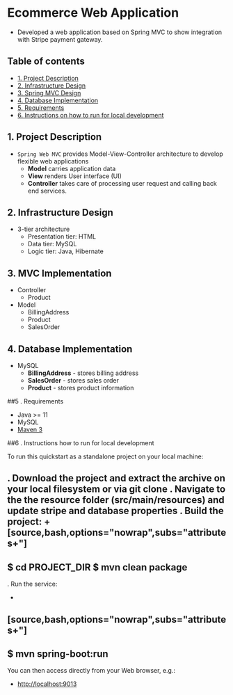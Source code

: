 # Ecommerce Web Application
- Developed a web application based on Spring MVC to show integration with Stripe payment gateway.

## Table of contents
* [1. Project Description]()
* [2. Infrastructure Design]()
* [3. Spring MVC Design]()
* [4. Database Implementation]()
* [5. Requirements]()
* [6. Instructions on how to run for local development]()

## 1. Project Description 

- `Spring Web MVC` provides Model-View-Controller architecture to develop flexible web applications
   * **Model** carries application data
   * **View** renders User interface (UI)
   * **Controller** takes care of processing user request and calling back end services.
   
## 2. Infrastructure Design
- 3-tier architecture
   * Presentation tier: HTML
   * Data tier: MySQL
   * Logic tier: Java, Hibernate

## 3. MVC Implementation
- Controller
   * Product
- Model
   * BillingAddress
   * Product
   * SalesOrder

## 4. Database Implementation
- MySQL
   * **BillingAddress** - stores billing address
   * **SalesOrder** - stores sales order 
   * **Product** - stores product information
   


##5 . Requirements
* Java >= 11 
* MySQL 
* [Maven 3](https://maven.apache.org)

##6 . Instructions how to run for local development

To run this quickstart as a standalone project on your local machine:

. Download the project and extract the archive on your local filesystem or via git clone
. Navigate to the the resource folder (src/main/resources) and update stripe and database properties
. Build the project:
+
[source,bash,options="nowrap",subs="attributes+"]
----
$ cd PROJECT_DIR
$ mvn clean package
----
. Run the service:

+
[source,bash,options="nowrap",subs="attributes+"]
----
$ mvn spring-boot:run
----

You can then access  directly from your Web browser, e.g.:
- <http://localhost:9013>

